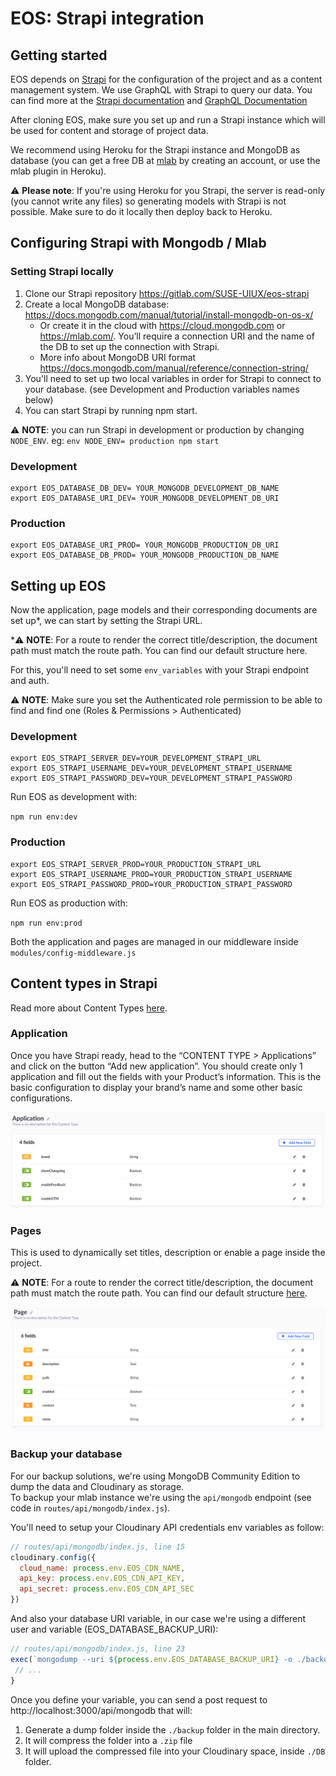 # EOS: Strapi integration

## Getting started
EOS depends on [Strapi](https://strapi.io/) for the configuration of the project and as a content management system. We use GraphQL with Strapi to query our data. You can find more at the [Strapi documentation](https://strapi.io/documentation/3.x.x/getting-started/quick-start.html#_5-consume-the-api) and [GraphQL Documentation](https://graphql.org/learn/)

After cloning EOS, make sure you set up and run a Strapi instance which will be used for content and storage of project data. 

We recommend using Heroku for the Strapi instance and MongoDB as database (you can get a free DB at [mlab](https://mlab.com/) by creating an account, or use the mlab plugin in Heroku).

⚠️ **Please note**: If you're using Heroku for you Strapi, the server is read-only (you cannot write any files) so generating models with Strapi is not possible. Make sure to do it locally then deploy back to Heroku.

## Configuring Strapi with Mongodb / Mlab
### Setting Strapi locally

1. Clone our Strapi repository https://gitlab.com/SUSE-UIUX/eos-strapi 
2. Create a local MongoDB database: https://docs.mongodb.com/manual/tutorial/install-mongodb-on-os-x/
   * Or create it in the cloud with https://cloud.mongodb.com or https://mlab.com/. You’ll require a connection URI and the name of the DB to set up the connection with Strapi.
   * More info about MongoDB URI format https://docs.mongodb.com/manual/reference/connection-string/
3. You'll need to set up two local variables in order for Strapi to connect to your database. (see Development and Production variables names below)
4. You can start Strapi by running npm start.

⚠️ **NOTE**: you can run Strapi in development or production by changing `NODE_ENV`.
eg: `env NODE_ENV= production npm start`

### Development
```
export EOS_DATABASE_DB_DEV= YOUR_MONGODB_DEVELOPMENT_DB_NAME
export EOS_DATABASE_URI_DEV= YOUR_MONGODB_DEVELOPMENT_DB_URI
```

### Production
```
export EOS_DATABASE_URI_PROD= YOUR_MONGODB_PRODUCTION_DB_URI
export EOS_DATABASE_DB_PROD= YOUR_MONGODB_PRODUCTION_DB_NAME
```

## Setting up EOS
Now the application, page models and their corresponding documents are set up*, we can start by setting the Strapi URL.

*⚠️ **NOTE**: For a route to render the correct title/description, the document path must match the route path. You can find our default structure here.

For this, you'll need to set some `env_variables` with your Strapi endpoint and auth.

⚠️ **NOTE**: Make sure you set the Authenticated role permission to be able to find and find one (Roles & Permissions > Authenticated)

### Development
```
export EOS_STRAPI_SERVER_DEV=YOUR_DEVELOPMENT_STRAPI_URL
export EOS_STRAPI_USERNAME_DEV=YOUR_DEVELOPMENT_STRAPI_USERNAME
export EOS_STRAPI_PASSWORD_DEV=YOUR_DEVELOPMENT_STRAPI_PASSWORD
```

Run EOS as development with:

`npm run env:dev`


### Production
```
export EOS_STRAPI_SERVER_PROD=YOUR_PRODUCTION_STRAPI_URL
export EOS_STRAPI_USERNAME_PROD=YOUR_PRODUCTION_STRAPI_USERNAME
export EOS_STRAPI_PASSWORD_PROD=YOUR_PRODUCTION_STRAPI_PASSWORD
```

Run EOS as production with:

`npm run env:prod`


Both the application and pages are managed in our middleware inside `modules/config-middleware.js ` 

## Content types in Strapi
Read more about Content Types [here](https://strapi.io/documentation/3.x.x/guides/models.html).

### Application

Once you have Strapi ready, head to the “CONTENT TYPE > Applications” and click on the button “Add new application”. You should create only 1 application and fill out the fields with your Product’s information. This is the basic configuration to display your brand’s name and some other basic configurations.

![Screenshot_2020-01-09_at_14.29.42](uploads/f0a5f5d575f99da6de44471a9d8d2951/Screenshot_2020-01-09_at_14.29.42.png)

### Pages
This is used to dynamically set titles, description or enable a page inside the project.

⚠️ **NOTE**: For a route to render the correct title/description, the document path must match the route path. You can find our default structure [here](https://gitlab.com/SUSE-UIUX/eos/snippets/1928439).

![Screenshot_2020-01-09_at_14.33.28](uploads/fd130ef027281cc66582fac2f2bf5817/Screenshot_2020-01-09_at_14.33.28.png)

### Backup your database
For our backup solutions, we're using MongoDB Community Edition to dump the data and Cloudinary as storage.  
To backup your mlab instance we're using the `api/mongodb` endpoint (see code in `routes/api/mongodb/index.js`).

You'll need to setup your Cloudinary API credentials env variables as follow: 
```js
// routes/api/mongodb/index.js, line 15
cloudinary.config({
  cloud_name: process.env.EOS_CDN_NAME,
  api_key: process.env.EOS_CDN_API_KEY,
  api_secret: process.env.EOS_CDN_API_SEC
})
```
And also your database URI variable, in our case we're using a different user and variable (EOS_DATABASE_BACKUP_URI):
```js
// routes/api/mongodb/index.js, line 23
exec(`mongodump --uri ${process.env.EOS_DATABASE_BACKUP_URI} -o ./backup/dump`, async () => { 
 // ...
}
```

Once you define your variable, you can send a post request to http://localhost:3000/api/mongodb that will:
1.  Generate a dump folder inside the `./backup` folder in the main directory.
2.  It will compress the folder into a `.zip` file
3.  It will upload the compressed file into your Cloudinary space, inside `./DB` folder.